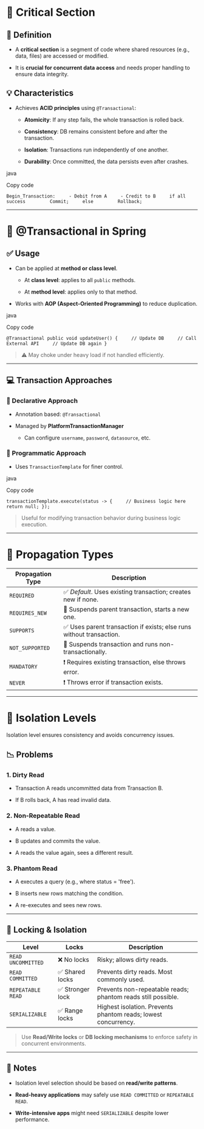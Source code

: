 # 🔐 Critical Section

## 📌 Definition

- A **critical section** is a segment of code where shared resources (e.g., data, files) are accessed or modified.
    
- It is **crucial for concurrent data access** and needs proper handling to ensure data integrity.
    

## 💡 Characteristics

- Achieves **ACID principles** using `@Transactional`:
    
    - **Atomicity**: If any step fails, the whole transaction is rolled back.
        
    - **Consistency**: DB remains consistent before and after the transaction.
        
    - **Isolation**: Transactions run independently of one another.
        
    - **Durability**: Once committed, the data persists even after crashes.
        

java

Copy code

`Begin_Transaction:     - Debit from A     - Credit to B     if all success         Commit;     else         Rollback;`

---

# 🧩 @Transactional in Spring

## ✅ Usage

- Can be applied at **method or class level**.
    
    - At **class level**: applies to all `public` methods.
        
    - At **method level**: applies only to that method.
        
- Works with **AOP (Aspect-Oriented Programming)** to reduce duplication.
    

java

Copy code

`@Transactional public void updateUser() {     // Update DB     // Call External API     // Update DB again }`

> ⚠️ May choke under heavy load if not handled efficiently.

---

## 💻 Transaction Approaches

### 🔹 Declarative Approach

- Annotation based: `@Transactional`
    
- Managed by **PlatformTransactionManager**
    
    - Can configure `username`, `password`, `datasource`, etc.
        

### 🔸 Programmatic Approach

- Uses `TransactionTemplate` for finer control.
    

java

Copy code

`transactionTemplate.execute(status -> {     // Business logic here     return null; });`

> Useful for modifying transaction behavior during business logic execution.

---

# 🔄 Propagation Types

|Propagation Type|Description|
|---|---|
|`REQUIRED`|✅ _Default_. Uses existing transaction; creates new if none.|
|`REQUIRES_NEW`|🚫 Suspends parent transaction, starts a new one.|
|`SUPPORTS`|✅ Uses parent transaction if exists; else runs without transaction.|
|`NOT_SUPPORTED`|🚫 Suspends transaction and runs non-transactionally.|
|`MANDATORY`|❗ Requires existing transaction, else throws error.|
|`NEVER`|❗ Throws error if transaction exists.|

---

# 🧪 Isolation Levels

Isolation level ensures consistency and avoids concurrency issues.

## 📉 Problems

### 1. **Dirty Read**

- Transaction A reads uncommitted data from Transaction B.
    
- If B rolls back, A has read invalid data.
    

### 2. **Non-Repeatable Read**

- A reads a value.
    
- B updates and commits the value.
    
- A reads the value again, sees a different result.
    

### 3. **Phantom Read**

- A executes a query (e.g., where status = 'free').
    
- B inserts new rows matching the condition.
    
- A re-executes and sees new rows.
    

---

## 🔐 Locking & Isolation

|Level|Locks|Description|
|---|---|---|
|`READ UNCOMMITTED`|❌ No locks|Risky; allows dirty reads.|
|`READ COMMITTED`|✅ Shared locks|Prevents dirty reads. Most commonly used.|
|`REPEATABLE READ`|✅ Stronger lock|Prevents non-repeatable reads; phantom reads still possible.|
|`SERIALIZABLE`|✅ Range locks|Highest isolation. Prevents phantom reads; lowest concurrency.|

> Use **Read/Write locks** or **DB locking mechanisms** to enforce safety in concurrent environments.

---

## 📌 Notes

- Isolation level selection should be based on **read/write patterns**.
    
- **Read-heavy applications** may safely use `READ COMMITTED` or `REPEATABLE READ`.
    
- **Write-intensive apps** might need `SERIALIZABLE` despite lower performance.